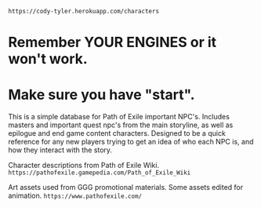 ```https://cody-tyler.herokuapp.com/characters```

# Remember YOUR ENGINES or it won't work. 
# Make sure you have "start".

This is a simple database for Path of Exile important NPC's. 
Includes masters and important quest npc's from the main storyline,
as well as epilogue and end game content characters.
Designed to be a quick reference for any new players trying to get 
an idea of who each NPC is, and how they interact with the story.


Character descriptions from Path of Exile Wiki.
```https://pathofexile.gamepedia.com/Path_of_Exile_Wiki```

Art assets used from GGG promotional materials.
Some assets edited for animation.
```https://www.pathofexile.com/```